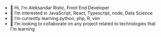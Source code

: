 - 👋 Hi, I’m Aleksandar Ristic, Front End Developer
- 👀 I’m interested in JavaScript, React, Typescript, node, Data Science
- 🌱 I’m currently learning python, php, R, vim
- 💞️ I’m looking to collaborate on any project related to technologies that I'm learning

<!---
storiaca/storiaca is a ✨ special ✨ repository because its `README.md` (this file) appears on your GitHub profile.
You can click the Preview link to take a look at your changes.
--->
